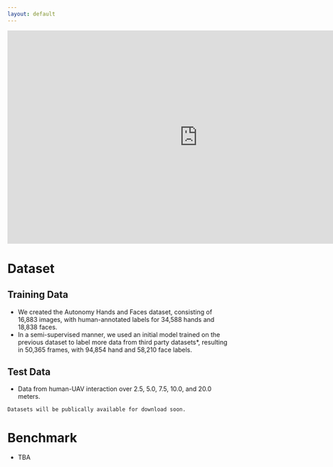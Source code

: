 ```yaml
---
layout: default
---
```


<iframe width="854" height="480" src="https://www.youtube.com/embed/7vbmOWVxGPU?list=PLN52r1TJ02B6dvtcA9BSRkyvjQmsSwEeU" frameborder="0" allowfullscreen></iframe>

# [](#dataset)Dataset
## Training Data
* We created the Autonomy Hands and Faces dataset, consisting of 16,883 images, with human-annotated labels for 34,588 hands and 18,838 faces.
* In a semi-supervised manner, we used an initial model trained on the previous dataset
to label more data from third party datasets*, resulting in 50,365 frames, with 94,854
hand and 58,210 face labels.

## Test Data
* Data from human-UAV interaction over 2.5, 5.0, 7.5, 10.0, and 20.0 meters. 
```
Datasets will be publically available for download soon.
```

# Benchmark

* TBA